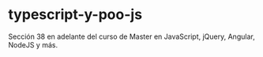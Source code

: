 # typescript-y-poo-js
Sección 38 en adelante del curso de Master en JavaScript, jQuery, Angular, NodeJS y más.
